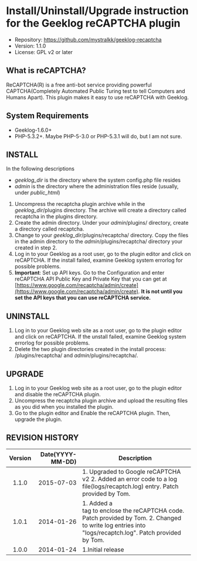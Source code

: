 # Install/Uninstall/Upgrade instruction for the Geeklog reCAPTCHA plugin

* Repository: https://github.com/mystralkk/geeklog-recaptcha
* Version: 1.1.0
* License: GPL v2 or later

## What is reCAPTCHA?

ReCAPTCHA(R) is a free anti-bot service providing powerful CAPTCHA(Completely Automated Public Turing test to tell Computers and Humans Apart).  This plugin makes it easy to use reCAPTCHA with Geeklog.

## System Requirements

* Geeklog-1.6.0+
* PHP-5.3.2+.  Maybe PHP-5-3.0 or PHP-5.3.1 will do, but I am not sure.

## INSTALL

In the following descriptions

* *geeklog_dir* is the directory where the system config.php file resides
* *admin* is the directory where the administration files reside (usually, under *public_html*)

1.  Uncompress the recaptcha plugin archive while in the *geeklog_dir*/plugins directory. The archive will create a directory called recaptcha in the plugins directory.
2.  Create the admin directory. Under your *admin*/plugins/ directory, create a directory called recaptcha.
3.  Change to your *geeklog_dir*/plugins/recaptcha/ directory. Copy the files in the admin directory to the *admin*/plugins/recaptcha/ directory your created in step 2.
4.  Log in to your Geeklog as a root user, go to the plugin editor and click on reCAPTCHA. If the install failed, examine Geeklog system errorlog for possible problems.
5.  **Important**: Set up API keys. Go to the Configuration and enter reCAPTCHA API Public Key and Private Key that you can get at [https://www.google.com/recaptcha/admin/create](https://www.google.com/recaptcha/admin/create). **It is not until you set the API keys that you can use reCAPTCHA service.**

## UNINSTALL

1.  Log in to your Geeklog web site as a root user, go to the plugin editor and click on reCAPTCHA.  If the unstall failed, examine Geeklog system errorlog for possible problems.
2.  Delete the two plugin directories created in the install process: <geeklog-dir>/plugins/recaptcha/ and *admin*/plugins/recaptcha/.

## UPGRADE

1.  Log in to your Geeklog web site as a root user, go to the plugin editor and disable the reCAPTCHA plugin.
2.  Uncompress the recaptcha plugin archive and upload the resulting files as you did when you installed the plugin.
3.  Go to the plugin editor and Enable the reCAPTCHA plugin. Then, upgrade the plugin.

## REVISION HISTORY

| Version | Date(YYYY-MM-DD) |Description                                                                         |
|:-------:|-----------------:|------------------------------------------------------------------------------------|
|   1.1.0 |       2015-07-03 |1. Upgraded to Google reCAPTCHA v2  2. Added an error code to a log file(logs/recaptch.log) entry. Patch provided by Tom.|
|   1.0.1 |       2014-01-26 |1. Added a <div> tag to enclose the reCAPTCHA code. Patch provided by Tom.  2. Changed to write log entries into "logs/recaptch.log". Patch provided by Tom.     |
|   1.0.0 |       2014-01-24 |1.Initial release                                                                   |

